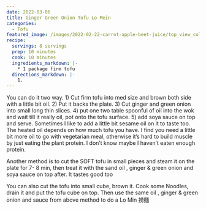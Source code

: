 ```yaml
---
date: 2022-03-06
title: Ginger Green Onion Tofu Lo Mein
categories:
  - Tofu
featured_image: /images/2022-02-22-carrot-apple-beet-juice/top_view_colourful.jpeg
recipe:
  servings: 8 servings
  prep: 10 minutes
  cook: 10 minutes
  ingredients_markdown: |-
    * 1 package firm tofu
  directions_markdown: |-
    1.
---
```



You can do it two way.  1) Cut firm tofu into med size and brown both side with a little bit oil. 2) Put it backs the plate. 3) Cut ginger and green onion into small long thin slices. 4) put one two table spoonful of oil into the wok and wait till it really oil, pot onto the tofu surface. 5) add soya sauce on top and serve. Sometimes I like to add a little bit sesame oil on it to taste too. The heated oil depends on how much tofu you have. I find you need a little bit more oil to go with vegetarian meal, otherwise it’s hard to build muscle by just eating the plant protein. I don’t know maybe I haven’t eaten enough protein.

Another method is to cut the SOFT tofu in small pieces and steam it on the plate for 7- 8 min, then treat it with the sand oil , ginger & green onion and soya sauce on top after. It tastes good too

You can also cut the tofu into small cube, brown it. Cook some Noodles, drain it and put the tofu cube on top. Then use the same oil , ginger & green onion and sauce from above method to do a Lo Min 撈麵